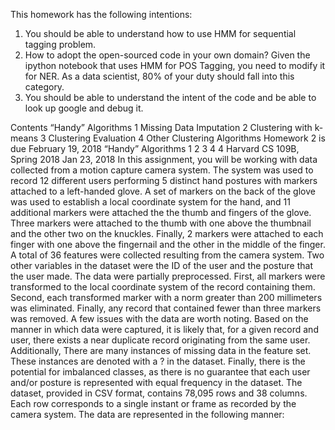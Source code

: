

This homework has the following intentions:

1. You should be able to understand how to use HMM for sequential tagging problem.
2. How to adopt the open-sourced code in your own domain? Given the ipython notebook that uses HMM for POS Tagging, you need to modify it for NER. As a data scientist, 80% of your duty should fall into this category. 
3. You should be able to understand the intent of the code and be able to look up google and debug it.


Contents
“Handy” Algorithms
1 Missing Data Imputation
2 Clustering with k-means
3 Clustering Evaluation
4 Other Clustering Algorithms
Homework 2 is due February 19, 2018
“Handy” Algorithms
1 2 3 4 4
Harvard CS 109B, Spring 2018
Jan 23, 2018
In this assignment, you will be working with data collected from a motion capture camera system. The system was used to record 12 different users performing 5 distinct hand postures with markers attached to a left-handed glove. A set of markers on the back of the glove was used to establish a local coordinate system for the hand, and 11 additional markers were attached the the thumb and fingers of the glove. Three markers were attached to the thumb with one above the thumbnail and the other two on the knuckles. Finally, 2 markers were attached to each finger with one above the fingernail and the other in the middle of the finger. A total of 36 features were collected resulting from the camera system. Two other variables in the dataset were the ID of the user and the posture that the user made.
The data were partially preprocessed. First, all markers were transformed to the local coordinate system of the record containing them. Second, each transformed marker with a norm greater than 200 millimeters was eliminated. Finally, any record that contained fewer than three markers was removed.
A few issues with the data are worth noting. Based on the manner in which data were captured, it is likely that, for a given record and user, there exists a near duplicate record originating from the same user. Additionally, There are many instances of missing data in the feature set. These instances are denoted with a ? in the dataset. Finally, there is the potential for imbalanced classes, as there is no guarantee that each user and/or posture is represented with equal frequency in the dataset.
The dataset, provided in CSV format, contains 78,095 rows and 38 columns. Each row corresponds to a single instant or frame as recorded by the camera system. The data are represented in the following manner:

